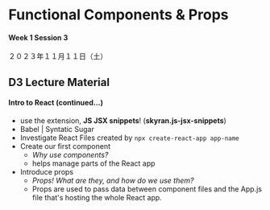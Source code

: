 # Functional Components & Props

#### Week 1 Session 3
２０２３年１１月１１日（土）

## D3 Lecture Material

#### Intro to React (continued...)
- use the extension, **JS JSX snippets**! (**skyran.js-jsx-snippets**)
- Babel | Syntatic Sugar
- Investigate React Files created by `npx create-react-app app-name`
- Create our first component
    - _Why use components?_
    - helps manage parts of the React app
- Introduce props
    - _Props! What are they, and how do we use them?_
    - Props are used to pass data between component files and the App.js file that's hosting the whole React app.
